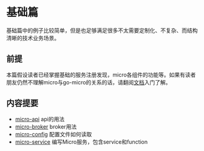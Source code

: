 # 基础篇

基础篇中的例子比较简单，但是也足够满足很多不太需要定制化、不复杂、而结构清晰的技术业务场景。

## 前提

本篇假设读者已经掌握基础的服务注册发现，micro各组件的功能等。如果有读者朋友仍然不理解micro与go-micro的关系的话，请翻阅[文档][文档]入门了解。


## 内容提要

- [micro-api](./micro-api) api的用法
- [micro-broker](./micro-broker) broker用法
- [micro-config](./micro-broker) 配置文件如何读取
- [micro-service](./micro-service) 编写Micro服务，包含service和function

[文档]: https://micro.mu/docs/cn/